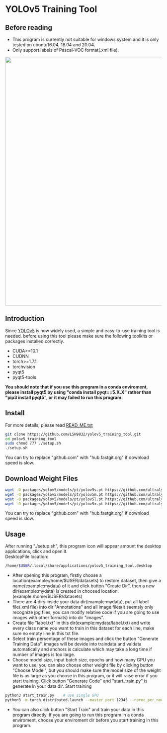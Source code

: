 # YOLOv5 Training Tool
## Before reading
- This program is currently not suitable for windows system and it is only tested on ubuntu16.04, 18.04 and 20.04.
- Only support labels of Pascal-VOC format(.xml file).
<p align="center"><img width="800" src=".src.png"></p>

## Introduction
Since <a href='https://github.com/ultralytics/yolov5'>YOLOv5</a> is now widely used, a simple and easy-to-use training tool is needed.
before using this tool please make sure the following toolkits or packages installed correctly.

- CUDA>=10.1
- CUDNN
- torch>=1.7.1
- torchvision
- pyqt5
- pyqt5-tools


<strong>You should note that if you use this program in a conda enviroment, please install pyqt5 by using "conda install pyqt==5.X.X" rather than "pip3 install pyqt5", or it may failed to run this program.</strong>

## Install
For more details, please read <a href="./blob/main/READ_ME.txt">READ_ME.txt</a>
```bash
git clone https://github.com/LSH9832/yolov5_training_tool.git
cd yolov5_training_tool
sudo chmod 777 ./setup.sh
./setup.sh
```
You can try to replace "github.com" with "hub.fastgit.org" if download speed is slow.
## Download Weight Files
```bash
wget -O packages/yolov5/models/pt/yolov5s.pt https://github.com/ultralytics/yolov5/releases/download/v5.0/yolov5s.pt
wget -O packages/yolov5/models/pt/yolov5m.pt https://github.com/ultralytics/yolov5/releases/download/v5.0/yolov5m.pt
wget -O packages/yolov5/models/pt/yolov5l.pt https://github.com/ultralytics/yolov5/releases/download/v5.0/yolov5l.pt
wget -O packages/yolov5/models/pt/yolov5x.pt https://github.com/ultralytics/yolov5/releases/download/v5.0/yolov5x.pt
```
You can try to replace "github.com" with "hub.fastgit.org" if download speed is slow.
## Usage
After running "./setup.sh", this program icon will appear amount the desktop applications, click and open it.<br>
DesktopFile location:
```bash
/home/$USER/.local/share/applications/yolov5_training_tool.desktop
```
- After opening this program, firstly choose a location(example:/home/$USER/datasets) to restore dataset, then give a name(example:mydata) of it and click button "Create Dir", then a new dir(example:mydata) is created in choosed location.(example:/home/$USER/datasets)
- There are 4 dirs inside your data dir(example:mydata), put all label file(.xml file) into dir "Annotations" and all image files(it seemsly only recognize jpg files, you can modify relative code if you are going to use images with other formats) into dir "images".
- Create file "label.txt" in this dir(example:mydata/label.txt) and write every class name you want to train in this dataset for each line, make sure no empty line in this txt file.
- Select train persentage of these images and click the button "Generate Training Data", images will be devide into traindata and valdata automatically and anchors is calculate which may take a long time if number of images is too large.
- Choose model size, input batch size, epochs and how many GPU you want to use; you can also choose other weight file by clicking button "Choose Model", but you should make sure the model size of the weight file is as large as you choose in this program, or it will raise error if you start training. Click button "Generate Code" and "start_train.py" is generate in your data dir. Start training
```bash
python3 start_train.py    # use single GPU
python3 -m torch.distributed.launch --master_port 12345 --nproc_per_node ${GPUNUMBER} start_train.py    # use multi GPU of number ${GPUNUMBER}，of course you can change another master_port not being used.
```
- You can also click button "Start Train" and train your data in this program directly. If you are going to run this program in a conda enviroment, choose your enviroment dir before you start training in this program.
